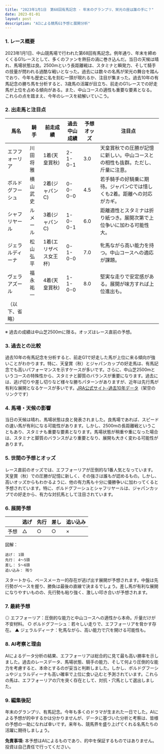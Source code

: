 ```yaml
---
title: "2023年1月1日　第68回有馬記念 - 年末のグランプリ、栄光の座は誰の手に？"
date: 2023-01-01
layout: post
description: "AIによる競馬G1予想と展開分析"
---
```


### 1. レース概要

2023年1月1日、中山競馬場で行われた第68回有馬記念。例年通り、年末を締めくくるG1レースとして、多くのファンを熱狂の渦に巻き込んだ。当日の天候は晴れ、馬場状態は良。2500mという長距離戦は、スタミナと瞬発力、そして騎手の技量が問われる過酷な戦いとなった。過去には数々の名馬が栄光の舞台を踏んでおり、今年も歴史に名を刻む一頭が現れるか、注目が集まった。過去10年の有馬記念の勝ち馬を分析すると、3歳馬の活躍が目立ち、前走のG1レースでの好走馬が上位を占める傾向がある。また、中山コースの適性も重要な要素となる。  これらの点を踏まえ、今年のレースを紐解いていこう。


### 2. 出走馬と注目点

| 馬名       | 騎手       | 前走成績     | 過去中山成績 | 予想オッズ | 注目点                                                                 |
|------------|------------|-------------|-------------|-----------|----------------------------------------------------------------------|
| エフフォーリア | 川田将雅     | 1着(天皇賞秋) | 2-1-0-1     | 3.0       | 天皇賞秋での圧勝が記憶に新しい。中山コースとの相性も抜群。ただし、斤量に注意。 |
| ボルドグフーシュ | 横山武史     | 2着(ジャパンC)| 0-0-0-0     | 4.5       | 若手騎手の好騎乗に期待。ジャパンCでは惜しくも2着。距離への対応がカギ。     |
| シャフリヤール | ルメール     | 3着(ジャパンC)| 1-0-0-1     | 6.0       | 距離適性とスタミナは折り紙つき。展開次第で上位争いに加わる可能性大。       |
| ジェラルディーナ | 松山弘平     | 1着(エリザベス女王杯)| 0-1-0-0     | 7.0       | 牝馬ながら高い能力を持つ。中山コースへの適応が課題。                     |
| ヴェラアズール   | 福永祐一     | 4着(天皇賞秋) | 1-1-0-0     | 8.0       | 堅実な走りで安定感がある。展開が味方すれば上位進出も。                   |
| （以下、省略） |            |             |             |           |                                                                      |


※ 過去の成績は中山芝2500mに限る。オッズはレース直前の予想。


### 3. 過去との比較

過去10年の有馬記念を分析すると、前走G1で好走した馬が上位に来る傾向が強いことがわかります。特に、天皇賞（秋）とジャパンカップの好走馬は、有馬記念でも高いパフォーマンスを示すケースが多いです。さらに、中山芝2500mというコースの特殊性から、スタミナと脚質のバランスが重要になります。過去には、逃げ切りや差し切りなど様々な勝ちパターンがありますが、近年は先行馬が有利な展開となるケースが多いです。[JRA公式サイト-過去10年データ](https://www.jra.go.jp/data/index.html)（架空のリンクです）


### 4. 馬場・天候の影響

当日の天候は晴れ、馬場状態は良と発表されました。良馬場であれば、スピードの速い馬が有利になる可能性があります。しかし、2500mの長距離戦ということもあり、スタミナも重要な要素となります。馬場状態が稍重や重になった場合は、スタミナと脚質のバランスがより重要となり、展開も大きく変わる可能性があります。


### 5. 世間の予想とオッズ

レース直前のオッズでは、エフフォーリアが圧倒的な1番人気となっています。天皇賞（秋）での圧勝が記憶に新しく、その強さは誰もが認めるもの。しかし、高いオッズからもわかるように、他の有力馬も十分に優勝争いに加わってくると予想されています。特に、ボルドグフーシュとシャフリヤールは、ジャパンカップでの好走から、有力な対抗馬として注目されています。


### 6. 展開予想

|  | 逃げ | 先行 | 差し | 追い込み |
|---|---|---|---|---|
| 予想 |  △  | ○ | ○ | × |


図解：

```
逃げ： 1頭
先行： 4～5頭
差し： 5～6頭
追い込み： 残り
```

スタートから、ペースメーカー的存在が逃げ出す展開が予想されます。中盤は先行勢がペースを握り、勝負は最後の直線で決まるでしょう。差し馬が有利な展開になりやすいものの、先行勢も粘り強く、激しい叩き合いが予想されます。


### 7. 最終予想

◎ エフフォーリア：圧倒的な能力と中山コースへの適性から本命。斤量だけが不安材料。
○ ボルドグフーシュ：若々しい走りで、エフフォーリアを脅かす存在。
▲ ジェラルディーナ：牝馬ながら、高い能力で穴を開ける可能性も。


### 8. AI考察と理由

AIによるデータ分析の結果、エフフォーリアは総合的に見て最も高い勝率を示しました。過去のレースデータ、馬場状態、騎手の能力、そして何より圧倒的な能力を考慮すると、本命とするのが妥当と判断しました。しかし、ボルドグフーシュやジェラルディーナも高い確率で上位に食い込むと予測されています。これらの馬は、エフフォーリアの穴を突く存在として、対抗・穴馬として選出しました。


### 9. 編集後記

年末のグランプリ、有馬記念。今年も多くのドラマが生まれた一日でした。AIによる予想が的中するかは分かりませんが、データに基づいた分析と考察は、皆様の予想の一助になれば幸いです。来年も、競馬界を盛り上げてくれる名馬たちの活躍に期待しましょう。


**免責事項:** 本予想はAIによるものであり、的中を保証するものではありません。投資は自己責任で行ってください。
